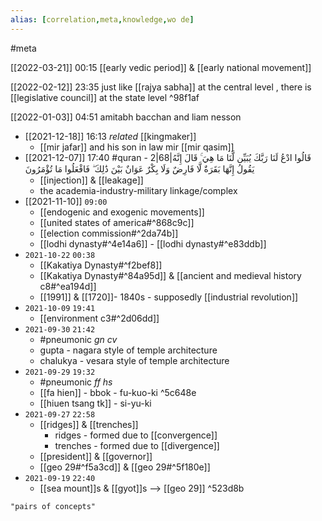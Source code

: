```yaml
---
alias: [correlation,meta,knowledge,wo de]
---
```

#meta 

[[2022-03-21]] 00:15
[[early vedic period]] & [[early national movement]]

[[2022-02-12]] 23:35
just like [[rajya sabha]] at the central level , there is [[legislative council]] at the state level ^98f1af

[[2022-01-03]] 04:51
amitabh bacchan and liam nesson
- [[2021-12-18]] 16:13 _related_ [[kingmaker]]
	- [[mir jafar]] and his son in law mir [[mir qasim]]
- [[2021-12-07]] 17:40 #quran - 2|68|قَالُوا ادْعُ لَنَا رَبَّكَ يُبَيِّن لَّنَا مَا هِيَ ۚ قَالَ إِنَّهُ يَقُولُ إِنَّهَا بَقَرَةٌ لَّا فَارِضٌ وَلَا بِكْرٌ عَوَانٌ بَيْنَ ذَٰلِكَ ۖ فَافْعَلُوا مَا تُؤْمَرُونَ
	- [[injection]] & [[leakage]]
	- the academia-industry-military linkage/complex
- [[2021-11-10]] `09:00`
	- [[endogenic and exogenic movements]]
	- [[united states of america#^868c9c]]
	- [[election commission#^2da74b]]
	- [[lodhi dynasty#^4e14a6]] - [[lodhi dynasty#^e83ddb]]
- `2021-10-22` `00:38`
	- [[Kakatiya Dynasty#^f2bef8]]
	- [[Kakatiya Dynasty#^84a95d]] & [[ancient and medieval history c8#^ea194d]]
	- [[1991]] & [[1720]]- 1840s - supposedly [[industrial revolution]]
- `2021-10-09`  `19:41`
	- [[environment c3#^2d06dd]]
- `2021-09-30` `21:42`
	-  #pneumonic _gn cv_
	- gupta - nagara style of temple architecture
	- chalukya - vesara style of temple architecture
- `2021-09-29` `19:32`
	-  #pneumonic _ff hs_
	- [[fa hien]] - bbok - fu-kuo-ki ^5c648e
	- [[hiuen tsang tk]] - si-yu-ki
- `2021-09-27` `22:58`
	- [[ridges]] & [[trenches]]
		- ridges - formed due to [[convergence]]
		- trenches - formed due to [[divergence]]
	- [[president]] & [[governor]]
	- [[geo 29#^f5a3cd]] & [[geo 29#^5f180e]]
- `2021-09-19`  `22:40`
	- [[sea mount]]s & [[gyot]]s  --> [[geo 29]] ^523d8b

```query
"pairs of concepts"
```